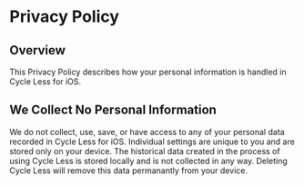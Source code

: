 # Privacy Policy

## Overview
This Privacy Policy describes how your personal information is handled in Cycle Less for iOS.


## We Collect No Personal Information

We do not collect, use, save, or have access to any of your personal data recorded in Cycle Less for iOS.
Individual settings are unique to you and are stored only on your device. The historical data created in the process of using Cycle Less is stored locally and is not collected in any way. Deleting Cycle Less will remove this data permanantly from your device.
